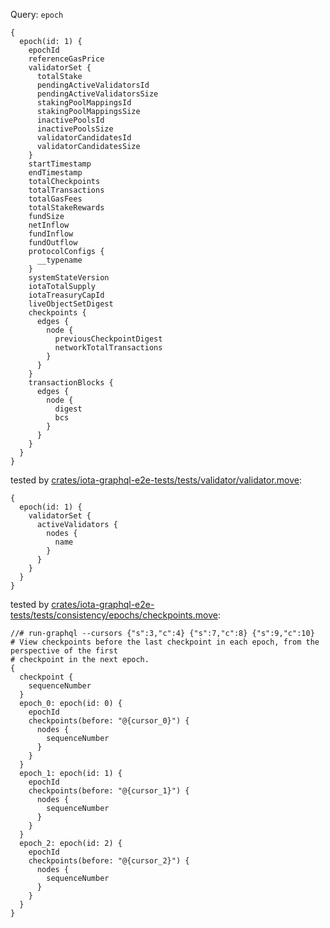 Query: `epoch`

```
{
  epoch(id: 1) {
    epochId
    referenceGasPrice
    validatorSet {
      totalStake
      pendingActiveValidatorsId
      pendingActiveValidatorsSize
      stakingPoolMappingsId
      stakingPoolMappingsSize
      inactivePoolsId
      inactivePoolsSize
      validatorCandidatesId
      validatorCandidatesSize
    }
    startTimestamp
    endTimestamp
    totalCheckpoints
    totalTransactions
    totalGasFees
    totalStakeRewards
    fundSize
    netInflow
    fundInflow
    fundOutflow
    protocolConfigs {
      __typename
    }
    systemStateVersion
    iotaTotalSupply
    iotaTreasuryCapId
    liveObjectSetDigest
    checkpoints {
      edges {
        node {
          previousCheckpointDigest
          networkTotalTransactions
        }
      }
    }
    transactionBlocks {
      edges {
        node {
          digest
          bcs
        }
      }
    }
  }
}
```

tested by [crates/iota-graphql-e2e-tests/tests/validator/validator.move](crates/iota-graphql-e2e-tests/tests/validator/validator.move):

```
{
  epoch(id: 1) {
    validatorSet {
      activeValidators {
        nodes {
          name
        }
      }
    }
  }
}
```

tested by [crates/iota-graphql-e2e-tests/tests/consistency/epochs/checkpoints.move](crates/iota-graphql-e2e-tests/tests/consistency/epochs/checkpoints.move):

```
//# run-graphql --cursors {"s":3,"c":4} {"s":7,"c":8} {"s":9,"c":10}
# View checkpoints before the last checkpoint in each epoch, from the perspective of the first
# checkpoint in the next epoch.
{
  checkpoint {
    sequenceNumber
  }
  epoch_0: epoch(id: 0) {
    epochId
    checkpoints(before: "@{cursor_0}") {
      nodes {
        sequenceNumber
      }
    }
  }
  epoch_1: epoch(id: 1) {
    epochId
    checkpoints(before: "@{cursor_1}") {
      nodes {
        sequenceNumber
      }
    }
  }
  epoch_2: epoch(id: 2) {
    epochId
    checkpoints(before: "@{cursor_2}") {
      nodes {
        sequenceNumber
      }
    }
  }
}
```


